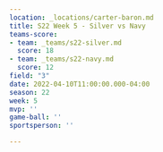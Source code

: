 ```yaml
---
location: _locations/carter-baron.md
title: S22 Week 5 - Silver vs Navy
teams-score:
- team: _teams/s22-silver.md
  score: 18
- team: _teams/s22-navy.md
  score: 12
field: "3"
date: 2022-04-10T11:00:00.000-04:00
season: 22
week: 5
mvp: ''
game-ball: ''
sportsperson: ''

---
```

